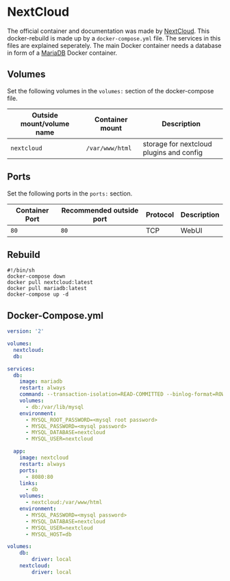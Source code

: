 # NextCloud

The official container and documentation was made by [NextCloud](https://hub.docker.com/_/nextcloud).
This docker-rebuild is made up by a `docker-compose.yml` file.
The services in this files are explained seperately.
The main Docker container needs a database in form of a [MariaDB](./mariadb.md)
Docker container.

## Volumes

Set the following volumes in the `volumes:` section of the docker-compose file.

| Outside mount/volume name | Container mount | Description                              |
| ------------------------- | --------------- | ---------------------------------------- |
| `nextcloud`               | `/var/www/html` | storage for nextcloud plugins and config |

## Ports

Set the following ports in the `ports:` section.

| Container Port | Recommended outside port | Protocol | Description |
| -------------- | ------------------------ | -------- | ----------- |
| `80`           | `80`                     | TCP      | WebUI       |

## Rebuild

```shell
#!/bin/sh
docker-compose down
docker pull nextcloud:latest
docker pull mariadb:latest
docker-compose up -d
```

## Docker-Compose.yml

```yml
version: '2'

volumes:
  nextcloud:
  db:

services:
  db:
    image: mariadb
    restart: always
    command: --transaction-isolation=READ-COMMITTED --binlog-format=ROW
    volumes:
      - db:/var/lib/mysql
    environment:
      - MYSQL_ROOT_PASSWORD=<mysql root password>
      - MYSQL_PASSWORD=<mysql password>
      - MYSQL_DATABASE=nextcloud
      - MYSQL_USER=nextcloud

  app:
    image: nextcloud
    restart: always
    ports:
      - 8080:80
    links:
      - db
    volumes:
      - nextcloud:/var/www/html
    environment:
      - MYSQL_PASSWORD=<mysql password>
      - MYSQL_DATABASE=nextcloud
      - MYSQL_USER=nextcloud
      - MYSQL_HOST=db

volumes:
    db:
        driver: local
    nextcloud:
        driver: local

```
